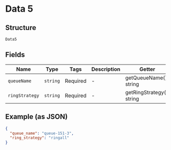 
# Data 5

## Structure

`Data5`

## Fields

| Name | Type | Tags | Description | Getter | Setter |
|  --- | --- | --- | --- | --- | --- |
| `queueName` | `string` | Required | - | getQueueName(): string | setQueueName(string queueName): void |
| `ringStrategy` | `string` | Required | - | getRingStrategy(): string | setRingStrategy(string ringStrategy): void |

## Example (as JSON)

```json
{
  "queue_name": "queue-151-3",
  "ring_strategy": "ringall"
}
```

